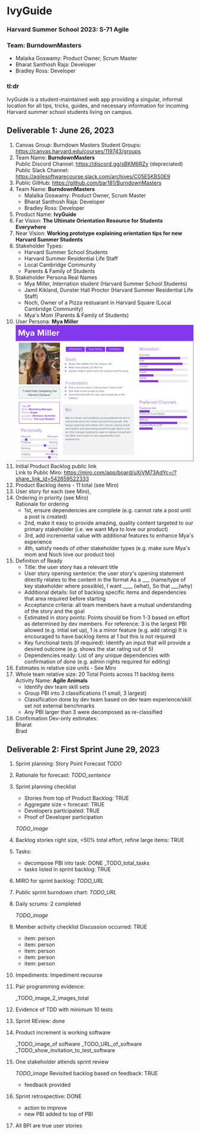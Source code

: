 # IvyGuide

### Harvard Summer School 2023:  S-71 Agile
### Team: BurndownMasters
- Malaika Goswamy: Product Owner, Scrum Master
- Bharat Santhosh Raja: Developer
- Bradley Ross:  Developer

### tl:dr 
IvyGuide is a student-maintained web app providing a singular, informal location for all tips, tricks, 
guides, and necessary information for incoming Harvard summer school students living on campus. 


## Deliverable 1: June 26, 2023
1. Canvas Group: Burndown Masters Student Groups: https://canvas.harvard.edu/courses/119743/groups
2. Team Name: **BurndownMasters** <br>
Public Discord Channel: https://discord.gg/sBKM6RZy (depreciated)
Public Slack Channel: https://agilesoftwarecourse.slack.com/archives/C05E5KBS0E9
3. Public GitHub: https://github.com/bar181/BurndownMasters
4. Team Name: **BurndownMasters**<br>
   - Malaika Goswamy: Product Owner, Scrum Master
   - Bharat Santhosh Raja: Developer
   - Bradley Ross: Developer
5. Product Name: **IvyGuide**
6. Far Vision: **The Ultimate Orientation Resource for Students Everywhere** 
7. Near Vision: **Working prototype explaining orientation tips for new Harvard Summer Students**
8. Stakeholder Types: 
   - Harvard Summer School Students
   - Harvard Summer Residential Life Staff
   - Local Cambridge Community
   - Parents & Family of Students
9. Stakeholder Persona Real Names
   - Mya Miller, Internation student (Harvard Summer School Students)
   - Jamil Kikland, Dunster Hall Proctor (Harvard Summer Residential Life Staff) 
   - Noch, Owner of a Pizza restuarant in Harvard Square (Local Cambridge Community) 
   - Mya's Mom (Parents & Family of Students)
10. User Persona: **Mya Miller** 
![User Persona](agile_persona_mya.jpg)
11. Initial Product Backlog public link<br>
Link to Public Miro: https://miro.com/app/board/uXjVM73AdYc=/?share_link_id=542659522333
12. Product Backlog items - 11 total (see Miro)
13. User story for each (see Miro), 
14. Ordering in priority (see Miro)<br>
Rationale for ordering
    - 1st, ensure dependencies are complete (e.g. cannot rate a post until a post is created)
    - 2nd, make it easy to provide amazing, quality content targeted to our primary stakeholder (i.e. we want Mya to love our product) 
    - 3rd, add incremental value with additional features to enhance Mya's experience 
    - 4th, satisfy needs of other stakeholder types (e.g. make sure Mya's mom and Noch love our product too)
15. Definition of Ready <br> 
    - Title: the user story has a relevant title 
    - User story opening sentence: the user story's opening statement directly relates to the content in the format 
    As a ___ (name/type of key stakeholder where possible), I want ____ (what), So that ___(why)
    - Additional details: list of backlog specific items and dependencies that area required before starting
    - Acceptance criteria: all team members have a mutual understanding of the story and the goal
    - Estimated in story points: Points should be from 1-3 based on effort as determined by dev members. For reference: 3 is the largest PBI allowed (e.g. intial set up), 1 is a minor feature (e.g. add rating) 
    It is encouraged to have backlog items at 1 but this is not required
    - Key functional tests (if required): Identify an input that will provide a desired outcome (e.g. shows the star rating out of 5)
    - Dependencies ready: List of any unique dependencies with confirmation of done (e.g. admin rights required for editing)
15. Estimates in relative size units - See Miro
16. Whole team relative size: 20 Total Points across 11 backlog items<br>
Activity Name: **Agile Animals**  
    - Identify dev team skill sets
    - Group PBI into 3 classifications (1 small, 3 largest)
    - Classification done by dev team based on dev team experience/skill set not external benchmarks
    - Any PBI larger than 3 were decomposed as re-classified
17. Confirmation Dev-only estimates:<br>
Bharat <agree><br>
Brad <agree>


## Deliverable 2: First Sprint June 29, 2023
1. Sprint planning: Story Point Forecast _TODO_ 
2. Rationale for forecast: _TODO_sentence_
3. Sprint planning checklist
   - Stories from top of Product Backlog: TRUE
   - Aggregate size < forecast: TRUE
   - Developers participated: TRUE
   - Proof of Developer participation

    _TODO_image_
4. Backlog stories right size, <50% total effort, refine large items: TRUE
5. Tasks:
   - decompose PBI into task: DONE _TODO_total_tasks
   - tasks listed in sprint backlog: TRUE
6. MIRO for sprint backlog: _TODO_URL_
7. Public sprint burndown chart: _TODO_URL_
8. Daily scrums: 2 completed

    _TODO_image_

9. Member activity checklist
Discussion occurred: TRUE
   - item: person
   - item: person
   - item: person
   - item: person
   - item: person
10. Impediments: 
Impediment recourse
11. Pair programming evidence:

    _TODO_image_2_images_total

12. Evidence of TDD with minimum 10 tests
13. Sprint REview: done
14. Product increment is working software

    _TODO_image_of software
    _TODO_URL_of_software
    _TODO_show_invitation_to_test_software

15. One stakeholder attends sprint review

    _TODO_image_
    Revisited backlog based on feedback: TRUE
    - feedback provided
16. Sprint retrospective: DONE
    - action to improve
    - new PBI added to top of PBI 
17. All BPI are true user stories